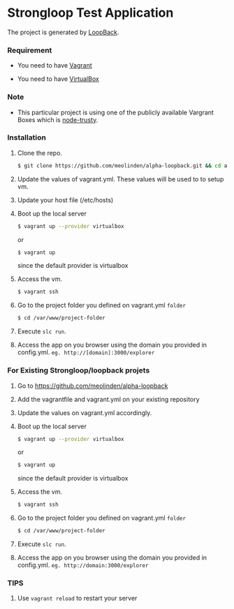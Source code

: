 # Strongloop Test Application

The project is generated by [LoopBack](http://loopback.io).

### Requirement

- You need to have [Vagrant](https://www.vagrantup.com/)

- You need to have [VirtualBox](https://www.virtualbox.org/wiki/Downloads)

### Note

- This particular project is using one of the publicly available Vargrant Boxes which is [node-trusty](https://atlas.hashicorp.com/strongloop/boxes/node-trusty).

### Installation

1. Clone the repo.
    ```sh
    $ git clone https://github.com/meolinden/alpha-loopback.git && cd alpha-loopback
    ```

2. Update the values of vagrant.yml. These values will be used to to setup vm. 

3. Update your host file (/etc/hosts) 

4. Boot up the local server
    ```sh
    $ vagrant up --provider virtualbox
    ```
    or 
    ```sh
    $ vagrant up
    ```
    since the default provider is virtualbox
5. Access the vm.
    ```sh
    $ vagrant ssh
    ```
6. Go to the project folder you defined on vagrant.yml `folder` 
    ```sh
    $ cd /var/www/project-folder
    ```

7. Execute `slc run`.

8. Access the app on you browser using the domain you provided in config.yml. `eg. http://[domain]:3000/explorer`

### For Existing Strongloop/loopback projets

1. Go to https://github.com/meolinden/alpha-loopback

2. Add the vagrantfile and vagrant.yml on your existing repository

3. Update the values on vagrant.yml accordingly.

4. Boot up the local server
    ```sh
    $ vagrant up --provider virtualbox
    ```
    or 
    ```sh
    $ vagrant up
    ```
    since the default provider is virtualbox

5. Access the vm.
    ```sh
    $ vagrant ssh
    ```

6. Go to the project folder you defined on vagrant.yml `folder` 
    ```sh
    $ cd /var/www/project-folder
    ```

7. Execute `slc run`.

8. Access the app on you browser using the domain you provided in config.yml. `eg. http://domain:3000/explorer`


### TIPS 
1. Use `vagrant reload` to restart your server

